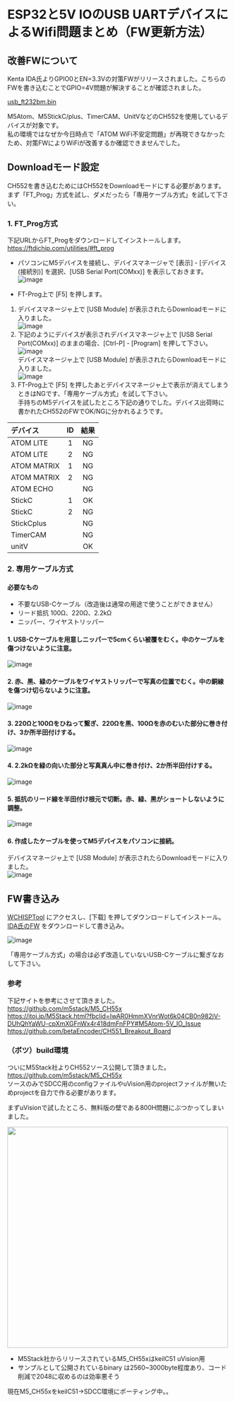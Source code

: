 # ESP32と5V IOのUSB UARTデバイスによるWifi問題まとめ（FW更新方法）

## 改善FWについて

Kenta IDA氏よりGPIO0とEN=3.3Vの対策FWがリリースされました。こちらのFWを書き込むことでGPIO=4V問題が解決することが確認されました。

[usb_ft232bm.bin](https://github.com/sohtamei/docs/blob/master/images/usb_ft232bm.bin)

M5Atom、M5StickC/plus、TimerCAM、UnitVなどのCH552を使用しているデバイスが対象です。  
私の環境ではなぜか今日時点で「ATOM WiFi不安定問題」が再現できなかったため、対策FWによりWiFiが改善するか確認できませんでした。

## Downloadモード設定

CH552を書き込むためにはCH552をDownloadモードにする必要があります。まず「FT_Prog」方式を試し、ダメだったら「専用ケーブル方式」を試して下さい。

### 1. FT_Prog方式

下記URLからFT_Progをダウンロードしてインストールします。  
https://ftdichip.com/utilities/#ft_prog  

- パソコンにM5デバイスを接続し、デバイスマネージャで [表示] - [デバイス(接続別)] を選択、[USB Serial Port(COMxx)] を表示しておきます。  
![image](https://user-images.githubusercontent.com/43091864/142723316-7f39791f-8490-4269-ae82-2042a0e3ce1c.png)  

- FT-Prog上で [F5] を押します。  
1. デバイスマネージャ上で [USB Module] が表示されたらDownloadモードに入りました。  
  ![image](https://user-images.githubusercontent.com/43091864/142723703-ad1b8943-6412-4ed2-aad6-f3000517baea.png)  
2. 下記のようにデバイスが表示されデバイスマネージャ上で [USB Serial Port(COMxx)] のままの場合、[Ctrl-P] - [Program] を押して下さい。  
  ![image](https://user-images.githubusercontent.com/43091864/142723354-203363d8-3040-4997-822f-b3f729229575.png)  
  デバイスマネージャ上で [USB Module] が表示されたらDownloadモードに入りました。  
  ![image](https://user-images.githubusercontent.com/43091864/142723703-ad1b8943-6412-4ed2-aad6-f3000517baea.png)  
3. FT-Prog上で [F5] を押したあとデバイスマネージャ上で表示が消えてしまうときはNGです、「専用ケーブル方式」を試して下さい。  
手持ちのM5デバイスを試したところ下記の通りでした。デバイス出荷時に書かれたCH552のFWでOK/NGに分かれるようです。  

|デバイス|ID|結果|
|:--|:--:|:--:|
|ATOM LITE|1|NG|
|ATOM LITE|2|NG|
|ATOM MATRIX|1|NG|
|ATOM MATRIX|2|NG|
|ATOM ECHO||NG|
|StickC|1|OK|
|StickC|2|NG|
|StickCplus||NG|
|TimerCAM||NG|
|unitV||OK|

### 2. 専用ケーブル方式

#### 必要なもの

- 不要なUSB-Cケーブル（改造後は通常の用途で使うことができません）
- リード抵抗 100Ω、220Ω、2.2kΩ
- ニッパー、ワイヤストリッパー

#### 1. USB-Cケーブルを用意しニッパーで5cmくらい被覆をむく。中のケーブルを傷つけないように注意。  
![image](https://user-images.githubusercontent.com/43091864/142724354-ac27b3ec-0a9b-4e92-89db-f5e65eaf14d7.png)  

#### 2. 赤、黒、緑のケーブルをワイヤストリッパーで写真の位置でむく。中の銅線を傷つけ切らないように注意。
![image](https://user-images.githubusercontent.com/43091864/142724535-c8f25ae4-a2b9-4b29-8047-161d200ba2ed.png)

#### 3. 220Ωと100Ωをひねって繋ぎ、220Ωを黒、100Ωを赤のむいた部分に巻き付け、3か所半田付けする。
![image](https://user-images.githubusercontent.com/43091864/142724644-61091a2b-641d-4ba4-9bb9-4e49ea508092.png)

#### 4. 2.2kΩを緑の向いた部分と写真真ん中に巻き付け、2か所半田付けする。
![image](https://user-images.githubusercontent.com/43091864/142724710-701029b7-a954-4ad4-b1d9-4fded20fb5a1.png)

#### 5. 抵抗のリード線を半田付け根元で切断。赤、緑、黒がショートしないように調整。
![image](https://user-images.githubusercontent.com/43091864/142724819-e3f9968e-306a-43b1-a3a7-966f126d6192.png)

#### 6. 作成したケーブルを使ってM5デバイスをパソコンに接続。  

 デバイスマネージャ上で [USB Module] が表示されたらDownloadモードに入りました。  
  ![image](https://user-images.githubusercontent.com/43091864/142723703-ad1b8943-6412-4ed2-aad6-f3000517baea.png)  

## FW書き込み

[WCHISPTool](http://www.wch.cn/downloads/WCHISPTool_Setup_exe.html) にアクセスし、[下载] を押してダウンロードしてインストール。  
[IDA氏のFW](https://github.com/sohtamei/docs/blob/master/images/usb_ft232bm.bin) をダウンロードして書き込み。

![image](https://user-images.githubusercontent.com/43091864/142724843-0a87950c-aba7-4282-b02d-80fb3d01ba5d.png)

「専用ケーブル方式」の場合は必ず改造していないUSB-Cケーブルに繋ぎなおして下さい。

### 参考

下記サイトを参考にさせて頂きました。  
https://github.com/m5stack/M5_CH55x  
https://itoi.jp/M5Stack.html?fbclid=IwAR0HmmXVnrWot6k04CB0n982jV-DUhQhYaWU-cpXmXGFnWx4r418dmFnFPY#M5Atom-5V_IO_Issue  
https://github.com/betaEncoder/CH551_Breakout_Board  


### （ボツ）build環境

ついにM5Stack社よりCH552ソース公開して頂きました。  
https://github.com/m5stack/M5_CH55x  
ソースのみでSDCC用のconfigファイルやuVision用のprojectファイルが無いためprojectを自力で作る必要があります。

まずuVisionで試したところ、無料版の壁である800H問題にぶつかってしまいました。

<img src="https://user-images.githubusercontent.com/43091864/142502667-d9313ffb-0786-453e-b5bb-b10786edbf38.png" width="500" />  

- M5Stack社からリリースされているM5_CH55xはkeilC51 uVision用
- サンプルとして公開されているbinary は2560~3000byte程度あり、コード削減で2048に収めるのは効率悪そう

現在M5_CH55xをkeilC51→SDCC環境にポーティング中。。
